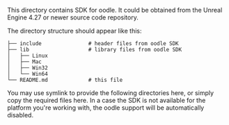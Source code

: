 ﻿This directory contains SDK for oodle. It could be obtained from the Unreal Engine 4.27 or newer source code repository.

The directory structure should appear like this:

```
├── include               # header files from oodle SDK
├── lib                   # library files from oodle SDK
│   ├── Linux
│   ├── Mac
│   ├── Win32
│   └── Win64
└── README.md             # this file
```

You may use symlink to provide the following directories here, or simply copy the required files here. In a case the SDK is
not available for the platform you're working with, the oodle support will be automatically disabled.
